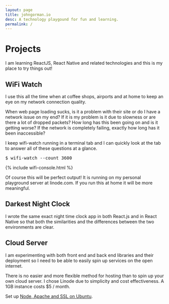 ```yaml
---
layout: page
title: johngorman.io
desc: A technology playgound for fun and learning.
permalink: /
---
```


# Projects

I am learning ReactJS, React Native and related technologies and
this is my place to try things out!

## WiFi Watch

I use this all the time when at coffee shops, airports and at home
to keep an eye on my network connection quality.

When web page loading sucks, is it a problem with their site or
do I have a network issue on my end? If it is my problem is it
due to slowness or are there a lot of dropped packets?
How long has this been going on and is it getting worse? If the
network is completely failing, exactly how long has it been
inaccessible?

I keep wifi-watch running in a terminal tab and I can quickly look
at the tab to answer all of these questions at a glance.

<pre>
$ wifi-watch --count 3600
</pre>

{% include wifi-console.html %}

Of course this will be perfect output! It is running on my
personal playground server at linode.com. If you run this
at home it will be more meaningful.

## Darkest Night Clock

I wrote the same exact night time clock app in both React.js and in React Native so that both the similarities and the differences between the two environments are clear.

## Cloud Server

I am experimenting with both front end and back end libraries and their deployment so I need to be able to easily spin up services on the open internet.

There is no easier and more flexible method for hosting than to spin up your own cloud server. I chose Linode due to simplicity and cost effectiveness. A 1GB instance costs $5 / month.

Set up [Node, Apache and SSL on Ubuntu](cloud-server).
